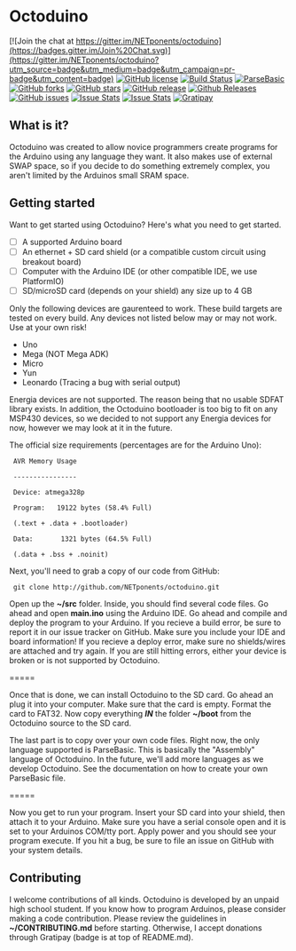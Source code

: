 # Octoduino

[![Join the chat at https://gitter.im/NETponents/octoduino](https://badges.gitter.im/Join%20Chat.svg)](https://gitter.im/NETponents/octoduino?utm_source=badge&utm_medium=badge&utm_campaign=pr-badge&utm_content=badge)
[![GitHub license](https://img.shields.io/github/license/NETponents/octoduino.svg)](https://github.com/NETponents/octoduino)
[![Build Status](https://travis-ci.org/NETponents/octoduino.svg?branch=master)](https://travis-ci.org/NETponents/octoduino)
[![ParseBasic](https://img.shields.io/badge/ParseBasic-v0.1.1-blue.svg)](https://github.com/NETponents/ParseBasic)
[![GitHub forks](https://img.shields.io/github/forks/NETponents/octoduino.svg)](https://github.com/NETponents/octoduino)
[![GitHub stars](https://img.shields.io/github/stars/NETponents/octoduino.svg)](https://github.com/NETponents/octoduino)
[![GitHub release](https://img.shields.io/github/release/NETponents/octoduino.svg)](https://github.com/NETponents/octoduino)
[![Github Releases](https://img.shields.io/github/downloads/NETponents/octoduino/latest/total.svg)](https://github.com/NETponents/octoduino/releases)
[![GitHub issues](https://img.shields.io/github/issues/NETponents/octoduino.svg)](https://github.com/NETponents/octoduino)
[![Issue Stats](http://issuestats.com/github/NETponents/octoduino/badge/pr?style=flat)](http://issuestats.com/github/NETponents/octoduino)
[![Issue Stats](http://issuestats.com/github/NETponents/octoduino/badge/issue?style=flat)](http://issuestats.com/github/NETponents/octoduino)
[![Gratipay](https://img.shields.io/gratipay/ARMmaster17.svg)](http://gratipay.com/~ARMmaster17)

## What is it?
Octoduino was created to allow novice programmers create programs for the Arduino using any language they want. It also makes use of external SWAP space, so if you decide to do something extremely complex, you aren't limited by the Arduinos small SRAM space.

## Getting started
Want to get started using Octoduino? Here's what you need to get started.
- [ ] A supported Arduino board
- [ ] An ethernet + SD card shield (or a compatible custom circuit using breakout board)
- [ ] Computer with the Arduino IDE (or other compatible IDE, we use PlatformIO)
- [ ] SD/microSD card (depends on your shield) any size up to 4 GB

Only the following devices are gaurenteed to work. These build targets are tested on every build. Any devices not listed below may or may not work. Use at your own risk!
- Uno
- Mega (NOT Mega ADK)
- Micro
- Yun
- Leonardo (Tracing a bug with serial output)
 
Energia devices are not supported. The reason being that no usable SDFAT library exists. In addition, the Octoduino bootloader is too big to fit on any MSP430 devices, so we decided to not support any Energia devices for now, however we may look at it in the future.

The official size requirements (percentages are for the Arduino Uno):

     AVR Memory Usage

     ----------------

     Device: atmega328p

     Program:   19122 bytes (58.4% Full)

     (.text + .data + .bootloader)

     Data:       1321 bytes (64.5% Full)

     (.data + .bss + .noinit)

Next, you'll need to grab a copy of our code from GitHub:

     git clone http://github.com/NETponents/octoduino.git

Open up the **~/src** folder. Inside, you should find several code files. Go ahead and open **main.ino** using the Arduino IDE. Go ahead and compile and deploy the program to your Arduino. If you recieve a build error, be sure to report it in our issue tracker on GitHub. Make sure you include your IDE and board information! If you recieve a deploy error, make sure no shields/wires are attached and try again. If you are still hitting errors, either your device is broken or is not supported by Octoduino.

=====

Once that is done, we can install Octoduino to the SD card. Go ahead an plug it into your computer. Make sure that the card is empty. Format the card to FAT32. Now copy everything ***IN*** the folder **~/boot** from the Octoduino source to the SD card.

The last part is to copy over your own code files. Right now, the only language supported is ParseBasic. This is basically the "Assembly" language of Octoduino. In the future, we'll add more languages as we develop Octoduino. See the documentation on how to create your own ParseBasic file.

=====

Now you get to run your program. Insert your SD card into your shield, then attach it to your Arduino. Make sure you have a serial console open and it is set to your Arduinos COM/tty port. Apply power and you should see your program execute. If you hit a bug, be sure to file an issue on GitHub with your system details.

## Contributing
I welcome contributions of all kinds. Octoduino is developed by an unpaid high school student. If you know how to program Arduinos, please consider making a code contribution. Please review the guidelines in **~/CONTRIBUTING.md** before starting. Otherwise, I accept donations through Gratipay (badge is at top of README.md).
